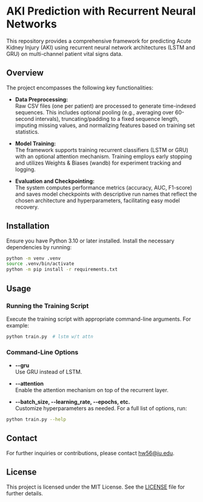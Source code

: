 # AKI Prediction with Recurrent Neural Networks

This repository provides a comprehensive framework for predicting Acute Kidney Injury (AKI) using recurrent neural network architectures (LSTM and GRU) on multi-channel patient vital signs data.

## Overview

The project encompasses the following key functionalities:

- **Data Preprocessing:**  
  Raw CSV files (one per patient) are processed to generate time-indexed sequences. This includes optional pooling (e.g., averaging over 60-second intervals), truncating/padding to a fixed sequence length, imputing missing values, and normalizing features based on training set statistics.

- **Model Training:**  
  The framework supports training recurrent classifiers (LSTM or GRU) with an optional attention mechanism. Training employs early stopping and utilizes Weights & Biases (wandb) for experiment tracking and logging.

- **Evaluation and Checkpointing:**  
  The system computes performance metrics (accuracy, AUC, F1-score) and saves model checkpoints with descriptive run names that reflect the chosen architecture and hyperparameters, facilitating easy model recovery.

## Installation

Ensure you have Python 3.10 or later installed. Install the necessary dependencies by running:

```bash
python -m venv .venv
source .venv/bin/activate
python -m pip install -r requirements.txt
```

## Usage

### Running the Training Script

Execute the training script with appropriate command-line arguments. For example:

```bash
python train.py  # lstm w/t attn
```

### Command-Line Options

- **--gru**  
  Use GRU instead of LSTM.

- **--attention**  
  Enable the attention mechanism on top of the recurrent layer.

- **--batch_size, --learning_rate, --epochs, etc.**  
  Customize hyperparameters as needed. For a full list of options, run:

```bash
python train.py --help
```

## Contact

For further inquiries or contributions, please contact [hw56@iu.edu](mailto:hw56@iu.edu).

## License

This project is licensed under the MIT License. See the [LICENSE](LICENSE) file for further details.
